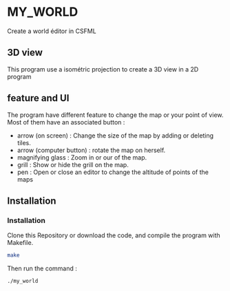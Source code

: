 # MY_WORLD
Create a world éditor in CSFML

## 3D view

This program use a isométric projection to create a 3D view in a 2D program

## feature and UI

The program have different feature to change the map or your point of view.
Most of them have an associated button :
  - arrow (on screen) : Change the size of the map by adding or deleting tiles.
  - arrow (computer button) : rotate the map on herself.
  - magnifying glass : Zoom in or our of the map.
  - grill : Show or hide the grill on the map.
  - pen : Open or close an editor to change the altitude of points of the maps

## Installation

### Installation
 Clone this Repository or download the code, and compile the program with Makefile.

 ~~~bash
 make
 ~~~

Then run the command :

~~~bash
./my_world
~~~
